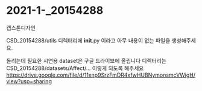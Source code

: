 # 2021-1-_20154288
캡스톤디자인

CSD_20154288/utils 디렉터리에 __init__.py 이라고 아무 내용이 없는 파일을 생성해주세요.

돌리는데 필요한 시연용 dataset은 구글 드라이브에 올립니다
디렉터리는 CSD_20154288/datasets/Affect/... 이렇게 되도록 해주세요
https://drive.google.com/file/d/11xnp9SrzFmDR4xfwHUBNymonsmcVWigH/view?usp=sharing
